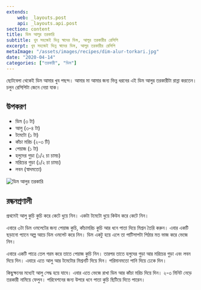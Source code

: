 ```yaml
---
extends:
    web: _layouts.post
    api: _layouts.api.post
section: content
title: ডিম আলুর তরকারি
subtitle: খুব সহজেই ভিন্ন স্বাদের ডিম, আলুর তরকারীর রেসিপি
excerpt: খুব সহজেই ভিন্ন স্বাদের ডিম, আলুর তরকারীর রেসিপি
metaImage: "/assets/images/recipes/dim-alur-torkari.jpg"
date: "2020-04-14"
categories: ["তরকারী", "ডিম"]
---
```


ছোটবেলা থেকেই ডিম আমার খুব পছন্দ। আমার মা আমার জন্য ভিন্ন ধরনের এই ডিম আলুর তরকারীটা রান্না করতেন।
চলুন রেসিপিটা জেনে নেয়া যাক।

## উপকরণ

- ডিম (৩ টা)
- আলু (৩-৪ টা)
- টমেটো (১ টা)
- কাঁচা মরিচ (২-৩ টি)
- পেয়াজ (১ টা)
- হলুদের গুড়া (১/২ চা চামচ)
- মরিচের গুড়া (১/২ চা চামচ)
- লবন (স্বাদমতো)

![ডিম আলুর তরকারি](/assets/images/recipes/dim-alur-torkari.jpg)

## রন্ধনপ্রণালী

প্রথমেই আলু কুচি কুচি করে কেটে ধুয়ে নিন। একটা টমেটো ধুয়ে কিউব করে কেটে নিন।

এবারে ৩টা ডিম ওমলেটের জন্য পেয়াজ কুচি, কাঁচামরিচ কুচি আর ধনে পাতা দিয়ে মিশ্রন তৈরি করুন। এবার একটি
ছড়ানো প্যানে অল্প আচে ডিম ওমলেট করে নিন। ডিম একটু হয়ে এলে তা পাটিসাপটা পিঠার মত ভাজ করে ভেজে
নিন।

এবারে একটি পাত্রে তেল গরম করে তাতে পেয়াজ কুচি নিন। তারপর তাতে হলুদের গুড়া আর মরিচের গুড়া এবং লবন
দিয়ে দিন। এবারে এতে আলু আর টমেটোর মিশ্রনটি দিয়ে দিন। পরিমানমতো পানি দিয়ে ঢেকে দিন।

কিছুক্ষনের মধ্যেই আলু সেদ্ধ হয়ে যাবে। এবার এতে ভেজে রাখা ডিম আর কাঁচা মরিচ দিয়ে দিন। ২-৩ মিনিট নেড়ে
তরকারী নামিয়ে ফেলুন। পরিবেশনের জন্য উপরে ধনে পাতা কুচি ছিটিয়ে দিতে পারেন।

